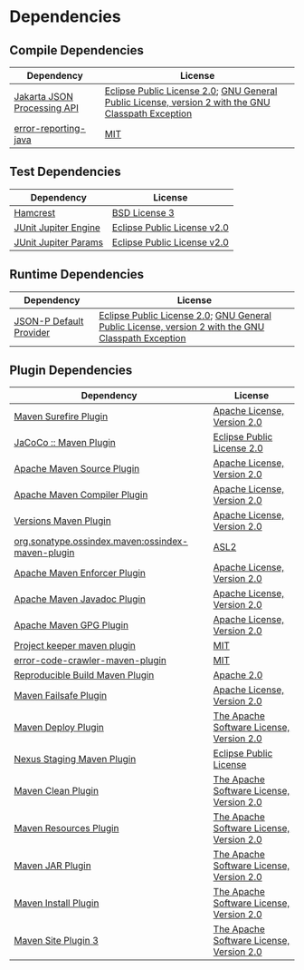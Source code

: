 <!-- @formatter:off -->
# Dependencies

## Compile Dependencies

| Dependency                       | License                                                                                                      |
| -------------------------------- | ------------------------------------------------------------------------------------------------------------ |
| [Jakarta JSON Processing API][0] | [Eclipse Public License 2.0][1]; [GNU General Public License, version 2 with the GNU Classpath Exception][2] |
| [error-reporting-java][3]        | [MIT][4]                                                                                                     |

## Test Dependencies

| Dependency                | License                          |
| ------------------------- | -------------------------------- |
| [Hamcrest][5]             | [BSD License 3][6]               |
| [JUnit Jupiter Engine][7] | [Eclipse Public License v2.0][8] |
| [JUnit Jupiter Params][7] | [Eclipse Public License v2.0][8] |

## Runtime Dependencies

| Dependency                   | License                                                                                                      |
| ---------------------------- | ------------------------------------------------------------------------------------------------------------ |
| [JSON-P Default Provider][0] | [Eclipse Public License 2.0][1]; [GNU General Public License, version 2 with the GNU Classpath Exception][2] |

## Plugin Dependencies

| Dependency                                              | License                                        |
| ------------------------------------------------------- | ---------------------------------------------- |
| [Maven Surefire Plugin][14]                             | [Apache License, Version 2.0][15]              |
| [JaCoCo :: Maven Plugin][16]                            | [Eclipse Public License 2.0][17]               |
| [Apache Maven Source Plugin][18]                        | [Apache License, Version 2.0][15]              |
| [Apache Maven Compiler Plugin][20]                      | [Apache License, Version 2.0][15]              |
| [Versions Maven Plugin][22]                             | [Apache License, Version 2.0][15]              |
| [org.sonatype.ossindex.maven:ossindex-maven-plugin][24] | [ASL2][25]                                     |
| [Apache Maven Enforcer Plugin][26]                      | [Apache License, Version 2.0][15]              |
| [Apache Maven Javadoc Plugin][28]                       | [Apache License, Version 2.0][15]              |
| [Apache Maven GPG Plugin][30]                           | [Apache License, Version 2.0][25]              |
| [Project keeper maven plugin][32]                       | [MIT][4]                                       |
| [error-code-crawler-maven-plugin][34]                   | [MIT][4]                                       |
| [Reproducible Build Maven Plugin][36]                   | [Apache 2.0][25]                               |
| [Maven Failsafe Plugin][38]                             | [Apache License, Version 2.0][15]              |
| [Maven Deploy Plugin][40]                               | [The Apache Software License, Version 2.0][25] |
| [Nexus Staging Maven Plugin][42]                        | [Eclipse Public License][43]                   |
| [Maven Clean Plugin][44]                                | [The Apache Software License, Version 2.0][25] |
| [Maven Resources Plugin][46]                            | [The Apache Software License, Version 2.0][25] |
| [Maven JAR Plugin][48]                                  | [The Apache Software License, Version 2.0][25] |
| [Maven Install Plugin][50]                              | [The Apache Software License, Version 2.0][25] |
| [Maven Site Plugin 3][52]                               | [The Apache Software License, Version 2.0][25] |

[32]: https://github.com/exasol/project-keeper-maven-plugin
[3]: https://github.com/exasol/error-reporting-java
[25]: http://www.apache.org/licenses/LICENSE-2.0.txt
[14]: https://maven.apache.org/surefire/maven-surefire-plugin/
[42]: http://www.sonatype.com/public-parent/nexus-maven-plugins/nexus-staging/nexus-staging-maven-plugin/
[44]: http://maven.apache.org/plugins/maven-clean-plugin/
[4]: https://opensource.org/licenses/MIT
[38]: https://maven.apache.org/surefire/maven-failsafe-plugin/
[22]: http://www.mojohaus.org/versions-maven-plugin/
[6]: http://opensource.org/licenses/BSD-3-Clause
[20]: https://maven.apache.org/plugins/maven-compiler-plugin/
[30]: http://maven.apache.org/plugins/maven-gpg-plugin/
[17]: https://www.eclipse.org/legal/epl-2.0/
[43]: http://www.eclipse.org/legal/epl-v10.html
[16]: https://www.jacoco.org/jacoco/trunk/doc/maven.html
[36]: http://zlika.github.io/reproducible-build-maven-plugin
[48]: http://maven.apache.org/plugins/maven-jar-plugin/
[1]: https://projects.eclipse.org/license/epl-2.0
[15]: https://www.apache.org/licenses/LICENSE-2.0.txt
[26]: https://maven.apache.org/enforcer/maven-enforcer-plugin/
[8]: https://www.eclipse.org/legal/epl-v20.html
[50]: http://maven.apache.org/plugins/maven-install-plugin/
[7]: https://junit.org/junit5/
[24]: https://sonatype.github.io/ossindex-maven/maven-plugin/
[0]: https://github.com/eclipse-ee4j/jsonp
[18]: https://maven.apache.org/plugins/maven-source-plugin/
[2]: https://projects.eclipse.org/license/secondary-gpl-2.0-cp
[5]: http://hamcrest.org/JavaHamcrest/
[40]: http://maven.apache.org/plugins/maven-deploy-plugin/
[52]: http://maven.apache.org/plugins/maven-site-plugin/
[46]: http://maven.apache.org/plugins/maven-resources-plugin/
[28]: https://maven.apache.org/plugins/maven-javadoc-plugin/
[34]: https://github.com/exasol/error-code-crawler-maven-plugin
